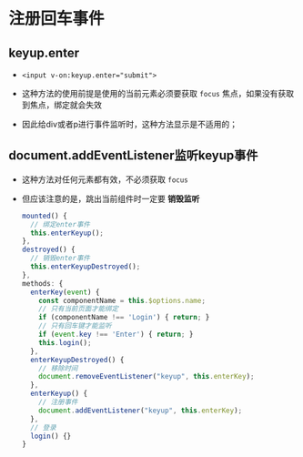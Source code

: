 # 注册回车事件

## keyup.enter

  - `<input v-on:keyup.enter="submit">`

  - 这种方法的使用前提是使用的当前元素必须要获取 `focus` 焦点，如果没有获取到焦点，绑定就会失效

  - 因此给div或者p进行事件监听时，这种方法显示是不适用的；

## document.addEventListener监听keyup事件

  - 这种方法对任何元素都有效，不必须获取 `focus`

  - 但应该注意的是，跳出当前组件时一定要 **销毁监听**

    ```javascript
    mounted() {
      // 绑定enter事件
      this.enterKeyup();
    },
    destroyed() {
      // 销毁enter事件
      this.enterKeyupDestroyed();
    },
    methods: {
      enterKey(event) {
        const componentName = this.$options.name;
        // 只有当前页面才能绑定
        if (componentName !== 'Login') { return; }
        // 只有回车键才能监听
        if (event.key !== 'Enter') { return; }
        this.login();
      },
      enterKeyupDestroyed() {
        // 移除时间
        document.removeEventListener("keyup", this.enterKey);
      },
      enterKeyup() {
        // 注册事件
        document.addEventListener("keyup", this.enterKey);
      },
      // 登录
      login() {}
    }
    ```

